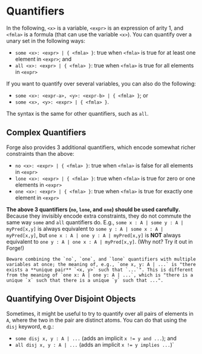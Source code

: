 # Quantifiers

In the following, `<x>` is a variable, `<expr>` is an expression of arity 1, and `<fmla>` is a formula (that can use the variable `<x>`). You can quantify over a unary set in the following ways:

- `some <x>: <expr> | { <fmla> }`: true when `<fmla>` is true for at least one element in `<expr>`; and
- `all <x>: <expr> | { <fmla> }`: true when `<fmla>` is true for all elements in `<expr>`

If you want to quantify over several variables, you can also do the following:

- `some <x>: <expr-a>, <y>: <expr-b> | { <fmla> }`; or
- `some <x>, <y>: <expr> | { <fmla> }`.

The syntax is the same for other quantifiers, such as `all`.

## Complex Quantifiers

Forge also provides 3 additional quantifiers, which encode somewhat richer constraints than the above:

- `no <x>: <expr> | { <fmla> }`: true when `<fmla>` is false for all elements in `<expr>`
- `lone <x>: <expr> | { <fmla> }`: true when `<fmla>` is true for zero or one elements in `<expr>`
- `one <x>: <expr> | { <fmla> }`: true when `<fmla>` is true for exactly one element in `<expr>`

**The above 3 quantifiers (`no`, `lone`, and `one`) should be used carefully.** Because they invisibly encode extra constraints, they do not commute the same way `some` and `all` quantifiers do. E.g., `some x : A | some y : A | myPred[x,y]` is always equivalent to `some y : A | some x : A | myPred[x,y]`, but `one x : A | one y : A | myPred[x,y]` is **NOT** always equivalent to `one y : A | one x : A | myPred[x,y]`. (Why not? Try it out in Forge!)

```admonish warning
Beware combining the `no`, `one`, and `lone` quantifiers with multiple variables at once; the meaning of, e.g., `one x, y: A | ...` is "there exists a **unique pair** `<x, y>` such that `...`". This is different from the meaning of `one x: A | one y: A | ...`, which is "there is a unique `x` such that there is a unique `y` such that ...".
```

## Quantifying Over Disjoint Objects

Sometimes, it might be useful to try to quantify over all pairs of elements in `A`, where the two in the pair are distinct atoms. You can do that using the `disj` keyword, e.g.:

- `some disj x, y : A | ...` (adds an implicit `x != y and ...`); and
- `all disj x, y : A | ...` (adds an implicit `x != y implies ...`)`
